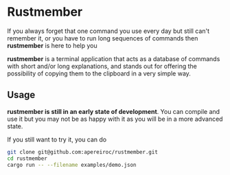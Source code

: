# Rustmember

If you always forget that one command you use every day but still can't remember it, or you have to run long sequences of commands then **rustmember** is here to help you

**rustmember** is a terminal application that acts as a database of commands with short and/or long explanations, and stands out for offering the possibility of copying them to the clipboard in a very simple way.

## Usage

**rustmember is still in an early state of development**. You can compile and use it but you may not be as happy with it as you will be in a more advanced state.

If you still want to try it, you can do 

```bash
git clone git@github.com:apereiroc/rustmember.git
cd rustmember
cargo run -- --filename examples/demo.json
```
